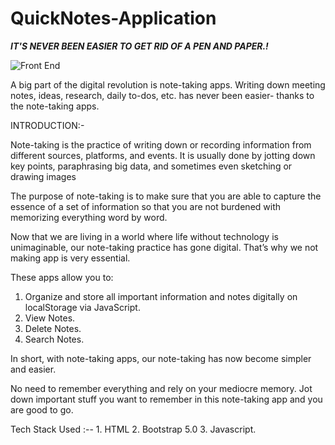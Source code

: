 # QuickNotes-Application

<b><i>IT'S NEVER BEEN EASIER TO GET RID OF A PEN AND PAPER.! </i></b>

![Front End](https://user-images.githubusercontent.com/89959592/138585645-8a2ed1c3-38ac-4161-a14d-76216f755f69.jpg)


A big part of the digital revolution is note-taking apps. Writing down meeting notes, ideas, research, daily to-dos, etc. has never been easier- thanks to the note-taking apps.

INTRODUCTION:-

Note-taking is the practice of writing down or recording information from different sources, platforms, and events. It is usually done by jotting down key points, paraphrasing big data, and sometimes even sketching or drawing images

The purpose of note-taking is to make sure that you are able to capture the essence of a set of information so that you are not burdened with memorizing everything word by word.

Now that we are living in a world where life without technology is unimaginable, our note-taking practice has gone digital. That’s why we not making app is very essential.

These apps allow you to:

1. Organize and store all important information and notes digitally on localStorage via JavaScript.
2. View Notes.
3. Delete Notes.
4. Search Notes.


In short, with note-taking apps, our note-taking has now become simpler and easier.

No need to remember everything and rely on your mediocre memory. Jot down important stuff you want to remember in this note-taking app and you are good to go.

Tech Stack Used :-- 1. HTML
                    2. Bootstrap 5.0
                    3. Javascript.
